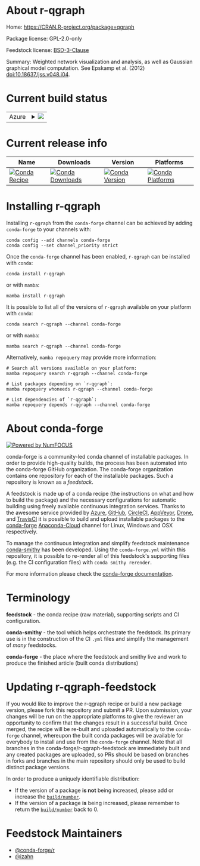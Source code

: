About r-qgraph
==============

Home: https://CRAN.R-project.org/package=qgraph

Package license: GPL-2.0-only

Feedstock license: [BSD-3-Clause](https://github.com/conda-forge/r-qgraph-feedstock/blob/main/LICENSE.txt)

Summary: Weighted network visualization and analysis, as well as Gaussian graphical model computation. See Epskamp et al. (2012) <doi:10.18637/jss.v048.i04>.

Current build status
====================


<table>
    
  <tr>
    <td>Azure</td>
    <td>
      <details>
        <summary>
          <a href="https://dev.azure.com/conda-forge/feedstock-builds/_build/latest?definitionId=13368&branchName=main">
            <img src="https://dev.azure.com/conda-forge/feedstock-builds/_apis/build/status/r-qgraph-feedstock?branchName=main">
          </a>
        </summary>
        <table>
          <thead><tr><th>Variant</th><th>Status</th></tr></thead>
          <tbody><tr>
              <td>linux_64_r_base4.1</td>
              <td>
                <a href="https://dev.azure.com/conda-forge/feedstock-builds/_build/latest?definitionId=13368&branchName=main">
                  <img src="https://dev.azure.com/conda-forge/feedstock-builds/_apis/build/status/r-qgraph-feedstock?branchName=main&jobName=linux&configuration=linux%20linux_64_r_base4.1" alt="variant">
                </a>
              </td>
            </tr><tr>
              <td>linux_64_r_base4.2</td>
              <td>
                <a href="https://dev.azure.com/conda-forge/feedstock-builds/_build/latest?definitionId=13368&branchName=main">
                  <img src="https://dev.azure.com/conda-forge/feedstock-builds/_apis/build/status/r-qgraph-feedstock?branchName=main&jobName=linux&configuration=linux%20linux_64_r_base4.2" alt="variant">
                </a>
              </td>
            </tr><tr>
              <td>osx_64_r_base4.1</td>
              <td>
                <a href="https://dev.azure.com/conda-forge/feedstock-builds/_build/latest?definitionId=13368&branchName=main">
                  <img src="https://dev.azure.com/conda-forge/feedstock-builds/_apis/build/status/r-qgraph-feedstock?branchName=main&jobName=osx&configuration=osx%20osx_64_r_base4.1" alt="variant">
                </a>
              </td>
            </tr><tr>
              <td>osx_64_r_base4.2</td>
              <td>
                <a href="https://dev.azure.com/conda-forge/feedstock-builds/_build/latest?definitionId=13368&branchName=main">
                  <img src="https://dev.azure.com/conda-forge/feedstock-builds/_apis/build/status/r-qgraph-feedstock?branchName=main&jobName=osx&configuration=osx%20osx_64_r_base4.2" alt="variant">
                </a>
              </td>
            </tr><tr>
              <td>win_64</td>
              <td>
                <a href="https://dev.azure.com/conda-forge/feedstock-builds/_build/latest?definitionId=13368&branchName=main">
                  <img src="https://dev.azure.com/conda-forge/feedstock-builds/_apis/build/status/r-qgraph-feedstock?branchName=main&jobName=win&configuration=win%20win_64_" alt="variant">
                </a>
              </td>
            </tr>
          </tbody>
        </table>
      </details>
    </td>
  </tr>
</table>

Current release info
====================

| Name | Downloads | Version | Platforms |
| --- | --- | --- | --- |
| [![Conda Recipe](https://img.shields.io/badge/recipe-r--qgraph-green.svg)](https://anaconda.org/conda-forge/r-qgraph) | [![Conda Downloads](https://img.shields.io/conda/dn/conda-forge/r-qgraph.svg)](https://anaconda.org/conda-forge/r-qgraph) | [![Conda Version](https://img.shields.io/conda/vn/conda-forge/r-qgraph.svg)](https://anaconda.org/conda-forge/r-qgraph) | [![Conda Platforms](https://img.shields.io/conda/pn/conda-forge/r-qgraph.svg)](https://anaconda.org/conda-forge/r-qgraph) |

Installing r-qgraph
===================

Installing `r-qgraph` from the `conda-forge` channel can be achieved by adding `conda-forge` to your channels with:

```
conda config --add channels conda-forge
conda config --set channel_priority strict
```

Once the `conda-forge` channel has been enabled, `r-qgraph` can be installed with `conda`:

```
conda install r-qgraph
```

or with `mamba`:

```
mamba install r-qgraph
```

It is possible to list all of the versions of `r-qgraph` available on your platform with `conda`:

```
conda search r-qgraph --channel conda-forge
```

or with `mamba`:

```
mamba search r-qgraph --channel conda-forge
```

Alternatively, `mamba repoquery` may provide more information:

```
# Search all versions available on your platform:
mamba repoquery search r-qgraph --channel conda-forge

# List packages depending on `r-qgraph`:
mamba repoquery whoneeds r-qgraph --channel conda-forge

# List dependencies of `r-qgraph`:
mamba repoquery depends r-qgraph --channel conda-forge
```


About conda-forge
=================

[![Powered by
NumFOCUS](https://img.shields.io/badge/powered%20by-NumFOCUS-orange.svg?style=flat&colorA=E1523D&colorB=007D8A)](https://numfocus.org)

conda-forge is a community-led conda channel of installable packages.
In order to provide high-quality builds, the process has been automated into the
conda-forge GitHub organization. The conda-forge organization contains one repository
for each of the installable packages. Such a repository is known as a *feedstock*.

A feedstock is made up of a conda recipe (the instructions on what and how to build
the package) and the necessary configurations for automatic building using freely
available continuous integration services. Thanks to the awesome service provided by
[Azure](https://azure.microsoft.com/en-us/services/devops/), [GitHub](https://github.com/),
[CircleCI](https://circleci.com/), [AppVeyor](https://www.appveyor.com/),
[Drone](https://cloud.drone.io/welcome), and [TravisCI](https://travis-ci.com/)
it is possible to build and upload installable packages to the
[conda-forge](https://anaconda.org/conda-forge) [Anaconda-Cloud](https://anaconda.org/)
channel for Linux, Windows and OSX respectively.

To manage the continuous integration and simplify feedstock maintenance
[conda-smithy](https://github.com/conda-forge/conda-smithy) has been developed.
Using the ``conda-forge.yml`` within this repository, it is possible to re-render all of
this feedstock's supporting files (e.g. the CI configuration files) with ``conda smithy rerender``.

For more information please check the [conda-forge documentation](https://conda-forge.org/docs/).

Terminology
===========

**feedstock** - the conda recipe (raw material), supporting scripts and CI configuration.

**conda-smithy** - the tool which helps orchestrate the feedstock.
                   Its primary use is in the construction of the CI ``.yml`` files
                   and simplify the management of *many* feedstocks.

**conda-forge** - the place where the feedstock and smithy live and work to
                  produce the finished article (built conda distributions)


Updating r-qgraph-feedstock
===========================

If you would like to improve the r-qgraph recipe or build a new
package version, please fork this repository and submit a PR. Upon submission,
your changes will be run on the appropriate platforms to give the reviewer an
opportunity to confirm that the changes result in a successful build. Once
merged, the recipe will be re-built and uploaded automatically to the
`conda-forge` channel, whereupon the built conda packages will be available for
everybody to install and use from the `conda-forge` channel.
Note that all branches in the conda-forge/r-qgraph-feedstock are
immediately built and any created packages are uploaded, so PRs should be based
on branches in forks and branches in the main repository should only be used to
build distinct package versions.

In order to produce a uniquely identifiable distribution:
 * If the version of a package **is not** being increased, please add or increase
   the [``build/number``](https://docs.conda.io/projects/conda-build/en/latest/resources/define-metadata.html#build-number-and-string).
 * If the version of a package **is** being increased, please remember to return
   the [``build/number``](https://docs.conda.io/projects/conda-build/en/latest/resources/define-metadata.html#build-number-and-string)
   back to 0.

Feedstock Maintainers
=====================

* [@conda-forge/r](https://github.com/conda-forge/r/)
* [@izahn](https://github.com/izahn/)


